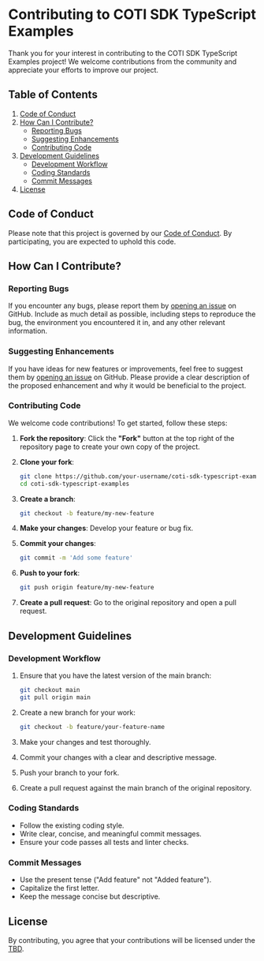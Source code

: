 
# Contributing to COTI SDK TypeScript Examples

Thank you for your interest in contributing to the COTI SDK TypeScript Examples project! We welcome contributions from the community and appreciate your efforts to improve our project.

## Table of Contents

1. [Code of Conduct](#code-of-conduct)
2. [How Can I Contribute?](#how-can-i-contribute)
   - [Reporting Bugs](#reporting-bugs)
   - [Suggesting Enhancements](#suggesting-enhancements)
   - [Contributing Code](#contributing-code)
3. [Development Guidelines](#development-guidelines)
   - [Development Workflow](#development-workflow)
   - [Coding Standards](#coding-standards)
   - [Commit Messages](#commit-messages)
4. [License](#license)

## Code of Conduct

Please note that this project is governed by our [Code of Conduct](CODE_OF_CONDUCT.md). By participating, you are expected to uphold this code.

## How Can I Contribute?

### Reporting Bugs

If you encounter any bugs, please report them by [opening an issue](https://github.com/coti-io/coti-sdk-typescript-examples/issues/new) on GitHub. Include as much detail as possible, including steps to reproduce the bug, the environment you encountered it in, and any other relevant information.

### Suggesting Enhancements

If you have ideas for new features or improvements, feel free to suggest them by [opening an issue](https://github.com/coti-io/coti-sdk-typescript-examples/issues/new) on GitHub. Please provide a clear description of the proposed enhancement and why it would be beneficial to the project.

### Contributing Code

We welcome code contributions! To get started, follow these steps:

1. **Fork the repository**: Click the **"Fork"** button at the top right of the repository page to create your own copy of the project.

2. **Clone your fork**: 
   ```sh
   git clone https://github.com/your-username/coti-sdk-typescript-examples.git
   cd coti-sdk-typescript-examples
   ```

3. **Create a branch**: 
   ```sh
   git checkout -b feature/my-new-feature
   ```

4. **Make your changes**: Develop your feature or bug fix.

5. **Commit your changes**: 
   ```sh
   git commit -m 'Add some feature'
   ```

6. **Push to your fork**: 
   ```sh
   git push origin feature/my-new-feature
   ```

7. **Create a pull request**: Go to the original repository and open a pull request.

## Development Guidelines

### Development Workflow

1. Ensure that you have the latest version of the main branch:
   ```sh
   git checkout main
   git pull origin main
   ```

2. Create a new branch for your work:
   ```sh
   git checkout -b feature/your-feature-name
   ```

3. Make your changes and test thoroughly.

4. Commit your changes with a clear and descriptive message.

5. Push your branch to your fork.

6. Create a pull request against the main branch of the original repository.

### Coding Standards

- Follow the existing coding style.
- Write clear, concise, and meaningful commit messages.
- Ensure your code passes all tests and linter checks.

### Commit Messages

- Use the present tense ("Add feature" not "Added feature").
- Capitalize the first letter.
- Keep the message concise but descriptive.

## License

By contributing, you agree that your contributions will be licensed under the [TBD](LICENSE).
